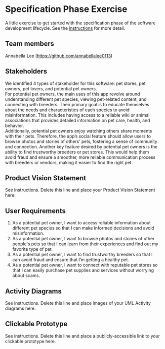 # Specification Phase Exercise

A little exercise to get started with the specification phase of the software development lifecycle. See the [instructions](instructions.md) for more detail.

## Team members

Annabella Lee (https://github.com/annabellalee0113)

## Stakeholders

We identified 4 types of stakeholder for this software: pet stores, pet owners, pet lovers, and potential pet owners.<br>
For potential pet owners, the main uses of this app revolve around understanding different pet species, viewing pet-related content, and connecting with breeders. Their primary goal is to educate themselves about the needs and characteristics of each species to avoid misinformation. This includes having access to a reliable wiki or animal associations that provides detailed information on pet care, health, and behavior. <br>
Additionally, potential pet owners enjoy watching others share moments with their pets. Therefore, the app’s social feature should allow users to browse photos and stories of others' pets, fostering a sense of community and connection. Another key feature desired by potential pet owners is the ability to find trustworthy breeders or pet stores. This would help them avoid fraud and ensure a smoother, more reliable communication process with breeders or vendors, making it easier to find the right pet.


## Product Vision Statement

See instructions. Delete this line and place your Product Vision Statement here.

## User Requirements

1. As a potential pet owner, I want to access reliable information about different pet species so that I can make informed decisions and avoid misinformation.<br>
2. As a potential pet owner, I want to browse photos and stories of other people's pets so that I can learn from their experiences and find out my favorite type of pet.<br>
3. As a potential pet owner, I want to find trustworthy breeders so that I can avoid fraud and ensure that I’m getting a healthy pet.<br>
4. As a potential pet owner, I want to connect with reputable pet stores so that I can easily purchase pet supplies and services without worrying about scams.<br>

## Activity Diagrams

See instructions. Delete this line and place images of your UML Activity diagrams here.

## Clickable Prototype

See instructions. Delete this line and place a publicly-accessible link to your clickable prototype here.
